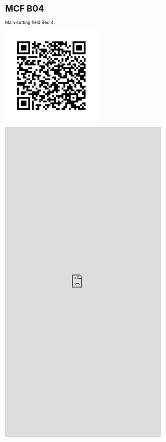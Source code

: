 # MCF B04

Main cutting field Bed 4.

![mcf-b01](img/mcf-b04.png)

<iframe class="airtable-embed" 
  src="https://airtable.com/embed/shrkpiBmxjwYZVBQM?backgroundColor=yellow&viewControls=on" 
  frameborder="0" 
  onmousewheel="" 
  width="100%" 
  height="1000" 
  style="background: 
  transparent; 
  border: 1px solid #ccc;">
</iframe>
